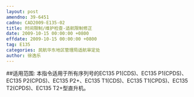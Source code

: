 ```yaml
---
layout: post
amendno: 39-6451
cadno: CAD2009-E135-02
title: 时间限制/维护检查-适航限制修正
date: 2009-10-15 00:00:00 +0800
effdate: 2009-10-15 00:00:00 +0800
tag: E135
categories: 民航华东地区管理局适航审定处
author: 徐逸乐
---
```


##适用范围:
本指令适用于所有序列号的EC135 P1(CDS)、EC135 P1(CPDS)、EC135 P2(CPDS)、EC135 P2+、EC135 T1(CDS)、EC135 T1(CPDS)、EC135 T2(CPDS)、EC135 T2+型直升机。

